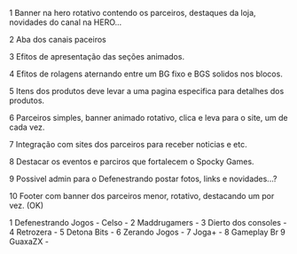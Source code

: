 1 Banner na hero rotativo contendo os parceiros, destaques da loja, novidades do canal na HERO...

2 Aba dos canais paceiros

3 Efitos de apresentação das seções animados.

4 Efitos de rolagens aternando entre um BG fixo e BGS solidos nos blocos.

5 Itens dos produtos deve levar a uma pagina especifica para detalhes dos produtos.

6 Parceiros simples, banner animado rotativo, clica e leva para o site, um de cada vez.

7 Integração com sites dos parceiros para receber noticias e etc.

8 Destacar os eventos e parciros que fortalecem o Spocky Games.

9 Possivel admin para o Defenestrando postar fotos, links e novidades...?

10 Footer com banner dos parceiros menor, rotativo, destacando um por vez. (OK)

1 Defenestrando Jogos - Celso -
2 Maddrugamers - 
3 Dierto dos consoles - 
4 Retrozera -
5 Detona Bits - 
6 Zerando Jogos -
7 Joga+ - 
8 Gameplay Br
9 GuaxaZX - 

